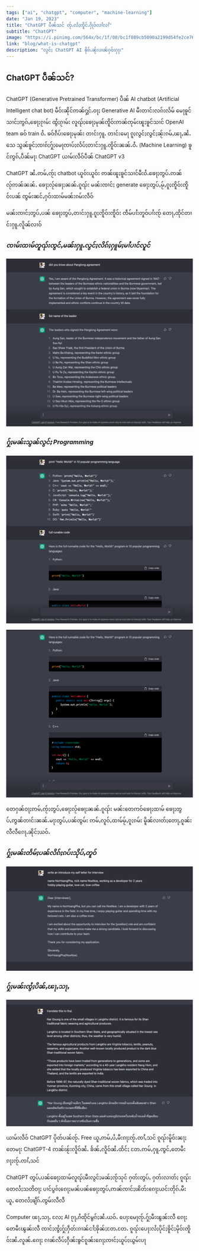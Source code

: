 ```yaml
---
tags: ["ai", "chatgpt", "computer", "machine-learning"]
date: "Jan 19, 2023"
title: "ChatGPT ပဵၼ်သင် ၸႂ်ႉလႆႈၸိူင်ႉႁိုဝ်လၢႆလၢႆ"
subtitle: "ChatGPT"
image: "https://i.pinimg.com/564x/bc/1f/08/bc1f089cb5090a2199d54fe2ce767b25.jpg"
link: "blog/what-is-chatgpt"
description: "လွင်ႈ ChatGPT AI ၶိုၵ်ႉၼႂ်းပၢၼ်ႁဝ်းႁႃး"
---
```


## ChatGPT ပဵၼ်သင်?

ChatGPT (Generative Pretrained Transformer) ပဵၼ် AI chatbot (Artificial Intelligent chat bot) မဵဝ်းၼိုင်ဢၼ်ႁွင်ႉဝႃႈ Generative AI မီးတၢင်းလၵ်းလႅမ် မေႃၶူင်သၢင်ႈဢွၵ်ႇၶေႃႈၵႂၢမ်း ထွႆႈၵႂၢမ်း လူၺ်ႈၶေႃႈမုၼ်ၸိူဝ်းဢၼ်ၸုမ်းၽူႈၶူင်သၢင် OpenAI team ၶဝ် train ဝႆႉ ၶဝ်ၵဵပ်းၶေႃႈမုၼ်း တၢင်းႁူႉ တၢင်းမေႃ ၵူႈလွင်ႈလွင်ႈၼႂ်းၵမ်ႇၽႃႇၼႆႉသေ သွၼ်ၶူင်ႈၸၢၵ်ႈႁႂ်ႈမေႃၸၢပ်ႈလႅပ်ႈတၢင်းႁူႉၸိူဝ်းၼၼ်ႉဝႆႉ (Machine Learning) ၶူင်ဢွၵ်ႇပဵၼ်မႃး ChatGPT ယၢမ်းလဵဝ်ပဵၼ် ChatGPT v3

ChatGPT ၼႆႉဢမ်ႇၸႂ်ႈ chatbot ယူဝ်းယူဝ်း ဢၼ်ၽူႈၶူင်သၢင်မီးဝႆႉၶေႃႈတွပ်ႉဢၼ်လႂ်ဢၼ်ၼၼ်ႉ ၶေႃႈလႂ်ၶေႃႈၼၼ်ႉၵူၺ်း မၼ်းၸၢင်ႈ generate ၶေႃႈတွပ်ႇမႂ်ႇၵူႈၸိူဝ်းၸိူဝ်းပၼ် ၸွမ်းၼင်ႇႁဝ်းထၢမ်မၼ်းၵမ်းလဵဝ်

မၼ်းၸၢင်ႈတွပ်ႇပၼ် ၶေႃႈတွပ်ႇတၢင်းႁူႉၵူႈၸိူဝ်းၸိူဝ်း ၸဵမ်ပၢႆးတူဝ်ပၢႆးၸႂ် တေႃႇထိုင်တၢင်းႁူႉလိူၼ်လၢဝ်

### _ၸၢမ်းထၢမ်တူၺ်းၸွင်ႇမၼ်းႁူႉလွင်ႈလိၵ်ႈႁူမ်ႈမၢႆပၢင်လူင်_

![Screenshot 2566-01-19 at 00.41.51.png](blog/assets/what-is-chatgpt/Screenshot_2566-01-19_at_00.41.51_1674063743259_0.png)

### _ႁႂ်ႈမၼ်းသွၼ်လွင်ႈ Programming_

![Screenshot 2566-01-19 at 00.45.05.png](blog/assets/what-is-chatgpt/Screenshot_2566-01-19_at_00.45.05_1674064084016_0.png)

![Screenshot 2566-01-19 at 00.45.11.png](blog/assets/what-is-chatgpt/Screenshot_2566-01-19_at_00.45.11_1674064099180_0.png)

တေႁၼ်ဝႃႈဢမ်ႇၸႂ်ႈတွပ်ႇၶေႃႈလႂ်ၶေႃႈၼၼ်ႉၵူၺ်း မၼ်းတေဢဝ်ၶေႃႈထၢမ် ၶေႃႈတွပ်ႇဢွၼ်တၢင်းၼၼ်ႉမႃးတွပ်ႇပၼ်ၸွမ်း ဢမ်ႇလူဝ်ႇထၢမ်မႂ်ႇၵူႈၵမ်း မိူၼ်လၢတ်ႈတေႃႇၵူၼ်းလီလီၵေႃႉၼိုင်ႈယဝ်ႉ

### _ႁႂ်ႈမၼ်းတႅမ်ႈပၼ်လိၵ်ႈၵပ်းသိုပ်ႇတူဝ်_

![Screenshot 2566-01-19 at 00.50.58.png](blog/assets/what-is-chatgpt/Screenshot_2566-01-19_at_00.50.58_1674064291458_0.png)

### _ႁႂ်ႈမၼ်းၸွႆႈပိၼ်ႇၽႃႇသႃႇ_

![Screenshot 2566-01-19 at 00.53.42.png](blog/assets/what-is-chatgpt/Screenshot_2566-01-19_at_00.53.42_1674064445644_0.png)

ယၢမ်းလဵဝ် ChatGPT ပိုတ်ပၼ်ၸႂ်ႉ Free ယူႇဢမ်ႇပႆႇမီးၵႃႈၸႂ်ႉၸၢႆႇသင် ၵူၺ်းမိူဝ်းၼႃႈ တေမႃး ChatGPT-4 ဢၼ်ၽႂ်းလိူဝ်ၼႆႉ ၶႅၼ်ႇလိူဝ်ၼႆႉထႅင်ႈ တႄႉဢမ်ႇႁူႉၸွင်ႇတေမီးၵႃႈၸႂ်ႉၸၢႆႇသင်

ChatGPT တွပ်ႇပၼ်ၶေႃႈထၢမ်လူၺ်ႈမီးလွင်ႈမၼ်ႈၸႂ်သုင် ႁတ်းတွပ်ႇ ႁတ်းလၢတ်ႈ ၵူၺ်းတေလႆႈသတိဝႃႈ ပၢင်ပွၵ်ႈၵေႃႈမၼ်ပၼ်ၶေႃႈတွပ်ႇဢၼ်ၸၢင်ႈၽိတ်းၵေႃႈယင်းတိုၵ်ႉမီးယူႇ တေလႆႈၶျဵၵ်ႉၸွမ်းလီလီ

Computer ၽႃႇသႃႇ လႄႈ AI ၵႂႃႇၵႆထိုင်မွၵ်ႈၼႆႉယဝ်ႉ ပေႃးမေႃၸႂ်ႉႁႂ်ႈမီးၽွၼ်းလီ ၵေႃႈတေမီးၽွၼ်းလီ ၸၢင်ႈၸွႆႈႁႂ်ႈႁဵတ်းၵၢၼ်ငၢႆႈၶိုၼ်ႈတႄႉတႄႉ ၵူၺ်းပေႃးလႆႈပိုင်ႈၶိူင်ႈမိုဝ်းၸိူဝ်းၼႆႉလူၼ်ႉၵေႃႈ ၵၢၼ်လဵပ်ႈႁဵၼ်းၶွင်ၵူၼ်းၵေႃႈၸၢင်ႈယူပ်ႈယွမ်းပႃ
